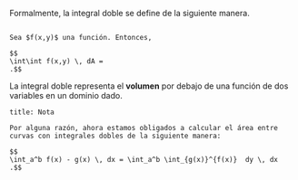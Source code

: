Formalmente, la integral doble se define de la siguiente manera.

```ad-definition

Sea $f(x,y)$ una función. Entonces,

$$
\int\int f(x,y) \, dA = 
.$$

```


La integral doble representa el **volumen** por debajo de una función de dos variables en un dominio dado.

```ad-note
title: Nota

Por alguna razón, ahora estamos obligados a calcular el área entre curvas con integrales dobles de la siguiente manera:

$$
\int_a^b f(x) - g(x) \, dx = \int_a^b \int_{g(x)}^{f(x)}  dy \, dx
.$$

```

